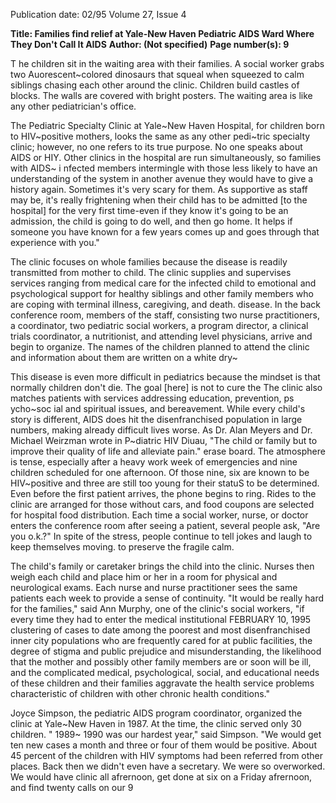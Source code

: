 Publication date: 02/95
Volume 27, Issue 4

**Title: Families find relief at Yale-New Haven Pediatric AIDS Ward Where They Don't Call It AIDS**
**Author:  (Not specified)**
**Page number(s): 9**

T
he children sit in the waiting area with their families. A 
social worker grabs two Auorescent~colored dinosaurs that 
squeal when squeezed to calm siblings chasing each other 
around the clinic. Children build castles of blocks. The 
walls are covered with bright posters. The waiting area is like any 
other pediatrician's office. 


The Pediatric Specialty Clinic at Yale~New Haven Hospital, for 
children born to HIV~positive mothers, looks the same as any other 
pedi~tric specialty clinic; however, no one refers to its true purpose. 
No one speaks about AIDS or HIY. Other clinics in the hospital are 
run simultaneously, so families with AIDS~ i nfected members 
intermingle with those less likely to have an understanding of the 
system in another avenue they would have to give a history again. 
Sometimes it's very scary for them. As supportive as staff may be, it's 
really frightening when their child has to be admitted [to the hospital] 
for the very first time-even if they know it's going to be an 
admission, the child is going to do well, and then go home. It helps if 
someone you have known for a few years comes up and goes through 
that experience with you." 


The clinic focuses on whole families because the disease is readily 
transmitted from mother to child. The clinic supplies and supervises 
services ranging from medical care for the infected child to emotional 
and psychological support for healthy siblings and other family 
members who are coping with terminal illness, caregiving, and death. 
disease. In the back conference 
room, members of the staff, 
consisting 
two 
nurse 
practitioners, a coordinator, two 
pediatric social workers, a program 
director, 
a 
clinical 
trials 
coordinator, a nutritionist, and 
attending level physicians, arrive 
and begin to organize. The names 
of the children planned to attend 
the clinic and information about 
them are written on a white dry~


This disease is even more difficult in 
pediatrics because the mindset is 
that normally children don't die. 
The goal [here] is not to cure the 
The clinic also matches patients 
with services addressing education, 
prevention, ps ycho~soc ial and 
spiritual issues, and bereavement. 
While every child's story is 
different, AIDS does hit the 
disenfranchised population in large 
numbers, making already difficult 
lives worse. As Dr. Alan Meyers 
and Dr. Michael Weirzman wrote 
in P~diatric HIV Diuau, "The 
child or family but to improve their 
quality of life and alleviate pain." 
erase board. The atmosphere is tense, especially after a heavy work 
week of emergencies and nine children scheduled for one afternoon. 
Of those nine, six are known to be HIV~positive and three are still too 
young for their statuS to be determined. Even before the first patient 
arrives, the phone begins to ring. Rides to the clinic are arranged for 
those without cars, and food coupons are selected for hospital food 
distribution. Each time a social worker, nurse, or doctor enters the 
conference room after seeing a patient, several people ask, "Are you 
o.k.?" In spite of the stress, people continue to tell jokes and laugh to 
keep themselves moving. to preserve the fragile calm. 


The child's family or caretaker brings the child into the clinic. 
Nurses then weigh each child and place him or her in a room for 
physical and neurological exams. Each nurse and nurse practitioner 
sees the same patients each week to provide a sense of continuity. "It 
would be really hard for the families," said Ann 
Murphy, one of the clinic's social workers, "if every 
time they had to enter the medical institutional 
FEBRUARY 10, 1995 
clustering of cases to date among 
the poorest and most disenfranchised inner city populations who are 
frequently cared for at public facilities, the degree of stigma and 
public prejudice and misunderstanding, the likelihood that the 
mother and possibly other family members are or soon will be ill, and 
the complicated medical, psychological, social, and educational needs 
of these children and their families aggravate the health service 
problems characteristic of children with other chronic health 
conditions." 


Joyce Simpson, the pediatric AIDS program coordinator, 
organized the clinic at Yale~New Haven in 1987. At the time, the 
clinic served only 30 children. " 1989~ 1990 was our hardest year," said 
Simpson. "We would get ten new cases a month and three or four of 
them would be positive. About 45 percent of the children with HIV 
symptoms had been referred from other places. Back then we didn't 
even have a secretary. We were so overworked. We 
would have clinic all afrernoon, get done at six on a 
Friday afrernoon, and find twenty calls on our 
9